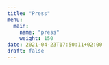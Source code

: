 ```yaml
---
title: "Press"
menu:
  main:
    name: "press"
    weight: 150
date: 2021-04-23T17:50:11+02:00
draft: false
---
```


